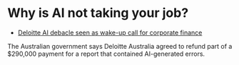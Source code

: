 # Why is AI not taking your job?

- [Deloitte AI debacle seen as wake-up call for corporate finance](https://www.cfodive.com/news/deloitte-ai-debacle-seen-wake-up-call-corporate-finance/802674/)

The Australian government says Deloitte Australia agreed to refund part of a $290,000 payment for a report that contained AI-generated errors.

